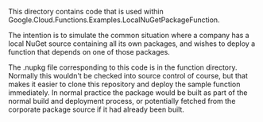This directory contains code that is used within
Google.Cloud.Functions.Examples.LocalNuGetPackageFunction.

The intention is to simulate the common situation where a company
has a local NuGet source containing all its own packages, and wishes
to deploy a function that depends on one of those packages.

The .nupkg file corresponding to this code is in the function
directory. Normally this wouldn't be checked into source control of
course, but that makes it easier to clone this repository and deploy
the sample function immediately. In normal practice the package
would be built as part of the normal build and deployment process, or
potentially fetched from the corporate package source if it had
already been built.

